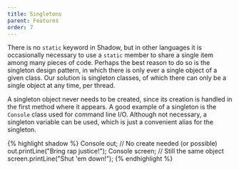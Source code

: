 ```yaml
---
title: Singletons
parent: Features
order: 7
---
```


There is no `static` keyword in Shadow, but in other languages it is occasionally necessary to use a `static` member to share a single item among many pieces of code.  Perhaps the best reason to do so is the singleton design pattern, in which there is only ever a single object of a given class. Our solution is singleton classes, of which there can only be a single object at any time, per thread.

A singleton object never needs to be created, since its creation is handled in the first method where it appears. A good example of a singleton is the `Console` class used for command line I/O.  Although not necessary, a singleton variable can be used, which is just a convenient alias for the singleton.

{% highlight shadow %}
Console out; // No create needed (or possible)
out.printLine("Bring rap justice!");
Console screen; // Still the same object
screen.printLine("Shut 'em down!");
{% endhighlight %}